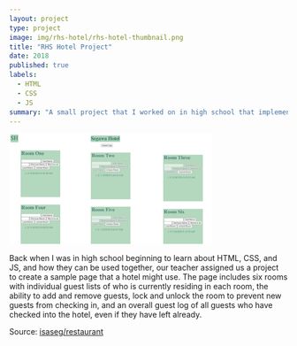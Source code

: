 ```yaml
---
layout: project
type: project
image: img/rhs-hotel/rhs-hotel-thumbnail.png
title: "RHS Hotel Project"
date: 2018
published: true
labels:
  - HTML
  - CSS
  - JS
summary: "A small project that I worked on in high school that implemented a simple page for a 6 room hotel."
---
```


<div class="text-center p-4">
  <img height="200px" src="../img/rhs-hotel/rhs-hotel.png" class="img-thumbnail" >
</div>

Back when I was in high school beginning to learn about HTML, CSS, and JS, and how they can be used together, our teacher assigned us a project to create a sample page that a hotel might use. The page includes six rooms with individual guest lists of who is currently residing in each room, the ability to add and remove guests, lock and unlock the room to prevent new guests from checking in, and an overall guest log of all guests who have checked into the hotel, even if they have left already.

Source: <a href="https://github.com/isaseg/Restaurant-stuff">isaseg/restaurant</a>

